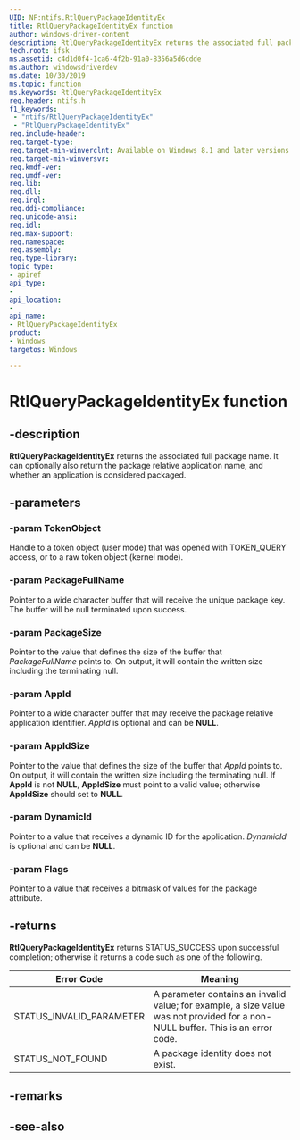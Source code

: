 ```yaml
---
UID: NF:ntifs.RtlQueryPackageIdentityEx
title: RtlQueryPackageIdentityEx function
author: windows-driver-content
description: RtlQueryPackageIdentityEx returns the associated full package name. It can optionally also return the package relative application name, and whether an application is considered packaged. 
tech.root: ifsk
ms.assetid: c4d1d0f4-1ca6-4f2b-91a0-8356a5d6cdde
ms.author: windowsdriverdev
ms.date: 10/30/2019
ms.topic: function
ms.keywords: RtlQueryPackageIdentityEx
req.header: ntifs.h
f1_keywords:
 - "ntifs/RtlQueryPackageIdentityEx"
 - "RtlQueryPackageIdentityEx"
req.include-header:
req.target-type:
req.target-min-winverclnt: Available on Windows 8.1 and later versions
req.target-min-winversvr:
req.kmdf-ver:
req.umdf-ver:
req.lib:
req.dll:
req.irql: 
req.ddi-compliance:
req.unicode-ansi:
req.idl:
req.max-support:
req.namespace:
req.assembly:
req.type-library: 
topic_type: 
- apiref
api_type: 
- 
api_location: 
- 
api_name: 
- RtlQueryPackageIdentityEx
product: 
- Windows
targetos: Windows

---
```


# RtlQueryPackageIdentityEx function

## -description

**RtlQueryPackageIdentityEx** returns the associated full package name. It can optionally also return the package relative application name, and whether an application is considered packaged.

## -parameters

### -param TokenObject

Handle to a token object (user mode) that was opened with TOKEN_QUERY access, or to a raw token object (kernel mode).

### -param PackageFullName

Pointer to a wide character buffer that will receive the unique package key. The buffer will be null terminated upon success.

### -param PackageSize

Pointer to the value that defines the size of the buffer that *PackageFullName* points to. On output, it will contain the written size including the terminating null.

### -param AppId

Pointer to a wide character buffer that may receive the package relative application identifier. *AppId* is optional and can be **NULL**.

### -param AppIdSize

Pointer to the value that defines the size of the buffer that *AppId* points to. On output, it will contain the written size including the terminating null. If **AppId** is not **NULL**, **AppIdSize** must point to a valid value; otherwise **AppIdSize** should set to **NULL**.

### -param DynamicId

Pointer to a value that receives a dynamic ID for the application. *DynamicId* is optional and can be **NULL**.

### -param Flags

Pointer to a value that receives a bitmask of values for the package attribute.

## -returns

**RtlQueryPackageIdentityEx** returns STATUS_SUCCESS upon successful completion; otherwise it returns a code such as one of the following.

| Error Code | Meaning |
| ---------- | ------- |
| STATUS_INVALID_PARAMETER | A parameter contains an invalid value; for example, a size value was not provided for a non-NULL buffer. This is an error code. |
| STATUS_NOT_FOUND | A package identity does not exist. |

## -remarks

## -see-also
